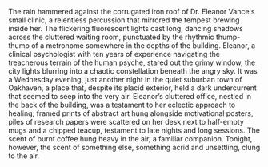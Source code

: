 The rain hammered against the corrugated iron roof of Dr. Eleanor Vance's small clinic, a relentless percussion that mirrored the tempest brewing inside her.  The flickering fluorescent lights cast long, dancing shadows across the cluttered waiting room, punctuated by the rhythmic thump-thump of a metronome somewhere in the depths of the building.  Eleanor, a clinical psychologist with ten years of experience navigating the treacherous terrain of the human psyche, stared out the grimy window, the city lights blurring into a chaotic constellation beneath the angry sky.  It was a Wednesday evening, just another night in the quiet suburban town of Oakhaven, a place that, despite its placid exterior, held a dark undercurrent that seemed to seep into the very air.  Eleanor’s cluttered office, nestled in the back of the building, was a testament to her eclectic approach to healing; framed prints of abstract art hung alongside motivational posters, piles of research papers were scattered on her desk next to half-empty mugs and a chipped teacup, testament to late nights and long sessions.  The scent of burnt coffee hung heavy in the air, a familiar companion.  Tonight, however, the scent of something else, something acrid and unsettling, clung to the air.

